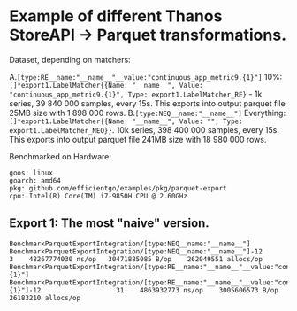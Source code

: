 # Example of different Thanos StoreAPI -> Parquet transformations.

Dataset, depending on matchers: 

A.`[type:RE__name:"__name__"__value:"continuous_app_metric9.{1}"]` 10%: `[]*export1.LabelMatcher{{Name: "__name__", Value: "continuous_app_metric9.{1}", Type: export1.LabelMatcher_RE}` - 1k series, 39 840 000 samples, every 15s. This exports into output parquet file 25MB size with 1 898 000 rows.
B.`[type:NEQ__name:"__name__"]` Everything: `[]*export1.LabelMatcher{{Name: "__name__", Value: "", Type: export1.LabelMatcher_NEQ}}`. 10k series, 398 400 000 samples, every 15s. This exports into output parquet file 241MB size with 18 980 000 rows.

Benchmarked on Hardware:

```
goos: linux
goarch: amd64
pkg: github.com/efficientgo/examples/pkg/parquet-export
cpu: Intel(R) Core(TM) i7-9850H CPU @ 2.60GHz
```

## Export 1: The most "naive" version.

```
BenchmarkParquetExportIntegration/[type:NEQ__name:"__name__"]
BenchmarkParquetExportIntegration/[type:NEQ__name:"__name__"]-12         	       3	48267774030 ns/op	30471885085 B/op	262049551 allocs/op
BenchmarkParquetExportIntegration/[type:RE__name:"__name__"__value:"continuous_app_metric9.{1}"]
BenchmarkParquetExportIntegration/[type:RE__name:"__name__"__value:"continuous_app_metric9.{1}"]-12         	      31	4863932773 ns/op	3005606573 B/op	26183210 allocs/op
```




